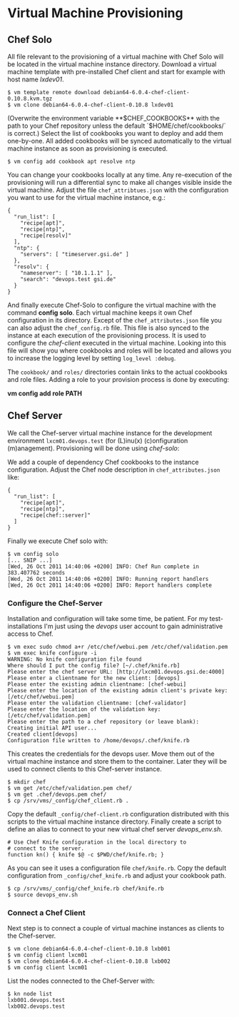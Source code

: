 # Virtual Machine Provisioning

## Chef Solo


All file relevant to the provisioning of a virtual machine with Chef Solo will be located in the virtual machine instance directory. Download a virtual machine template with pre-installed Chef client and start for example with host name _lxdev01_.

    $ vm template remote download debian64-6.0.4-chef-client-0.10.8.kvm.tgz
    $ vm clone debian64-6.0.4-chef-client-0.10.8 lxdev01

(Overwrite the environment variable **$CHEF_COOKBOOKS** with the path to your Chef repository unless the default `$HOME/chef/cookbooks/` is correct.) Select the list of cookbooks you want to deploy and add them one-by-one. All added cookbooks will be synced automatically to the virtual machine instance as soon as provisioning is executed.

    $ vm config add cookbook apt resolve ntp

You can change your cookbooks locally at any time. Any re-execution of the provisioning will run a differential sync to make all changes visible inside the virtual machine. Adjust the file `chef_attribtues.json` with the configuration you want to use for the virtual machine instance, e.g.:

    { 
      "run_list": [ 
        "recipe[apt]",
        "recipe[ntp]",
        "recipe[resolv]"
      ],
      "ntp": {
        "servers": [ "timeserver.gsi.de" ]
      },
      "resolv": {
        "nameserver": [ "10.1.1.1" ],
        "search": "devops.test gsi.de"
      }
    }

And finally execute Chef-Solo to configure the virtual machine with the command **config solo**. Each virtual machine keeps it own Chef configuration in its directory. Except of the `chef_attributes.json` file you can also adjust the `chef_config.rb` file. This file is also synced to the instance at each execution of the provisioning process. It is used to configure the _chef-client_ executed in the virtual machine. Looking into this file will show you where cookbooks and roles will be located and allows you to increase the logging level by setting `log_level :debug`.

The `cookbook/` and `roles/` directories contain links to the actual cookbooks and role files. Adding a role to your provision process is done by executing:

**vm config add role PATH**

## Chef Server

We call the Chef-server virtual machine instance for the development environment `lxcm01.devops.test` (for (L)inu(x) (c)onfiguration (m)anagement). Provisioning will be done using _chef-solo_:

We add a couple of dependency Chef cookbooks to the instance configuration. Adjust the Chef node description in `chef_attributes.json` like:

    { 
      "run_list": [ 
        "recipe[apt]",
        "recipe[ntp]",
        "recipe[chef::server]"
      ]
    }

Finally we execute Chef solo with:

    $ vm config solo
    [... SNIP ...]
    [Wed, 26 Oct 2011 14:40:06 +0200] INFO: Chef Run complete in 383.407762 seconds
    [Wed, 26 Oct 2011 14:40:06 +0200] INFO: Running report handlers
    [Wed, 26 Oct 2011 14:40:06 +0200] INFO: Report handlers complete

### Configure the Chef-Server

Installation and configuration will take some time, be patient. For my test-installations I'm just using the *devops* user account to gain administrative access to Chef. 

    $ vm exec sudo chmod a+r /etc/chef/webui.pem /etc/chef/validation.pem
    $ vm exec knife configure -i
    WARNING: No knife configuration file found
    Where should I put the config file? [~/.chef/knife.rb] 
    Please enter the chef server URL: [http://lxcm01.devops.gsi.de:4000] 
    Please enter a clientname for the new client: [devops] 
    Please enter the existing admin clientname: [chef-webui] 
    Please enter the location of the existing admin client's private key: [/etc/chef/webui.pem] 
    Please enter the validation clientname: [chef-validator] 
    Please enter the location of the validation key: [/etc/chef/validation.pem] 
    Please enter the path to a chef repository (or leave blank): 
    Creating initial API user...
    Created client[devops]
    Configuration file written to /home/devops/.chef/knife.rb

This creates the credentials for the devops user. Move them out of the virtual machine instance and store them to the container. Later they will be used to connect clients to this Chef-server instance.

    $ mkdir chef
    $ vm get /etc/chef/validation.pem chef/
    $ vm get .chef/devops.pem chef/
    $ cp /srv/vms/_config/chef_client.rb .

Copy the default `_config/chef-client.rb` configuration distributed with this scripts to the virtual machine instance directory. Finally create a script to define an alias to connect to your new virtual chef server *devops_env.sh*.

    # Use Chef Knife configuration in the local directory to
    # connect to the server.
    function kn() { knife $@ -c $PWD/chef/knife.rb; }

As you can see it uses a configuration file `chef/knife.rb`. Copy the default configuration from  `_config/chef_knife.rb` and adjust your cookbook path.

    $ cp /srv/vms/_config/chef_knife.rb chef/knife.rb
    $ source devops_env.sh

### Connect a Chef Client

Next step is to connect a couple of virtual machine instances as clients to the Chef-server.

    $ vm clone debian64-6.0.4-chef-client-0.10.8 lxb001
    $ vm config client lxcm01
    $ vm clone debian64-6.0.4-chef-client-0.10.8 lxb002
    $ vm config client lxcm01

List the nodes connected to the Chef-Server with:


    $ kn node list
    lxb001.devops.test
    lxb002.devops.test


